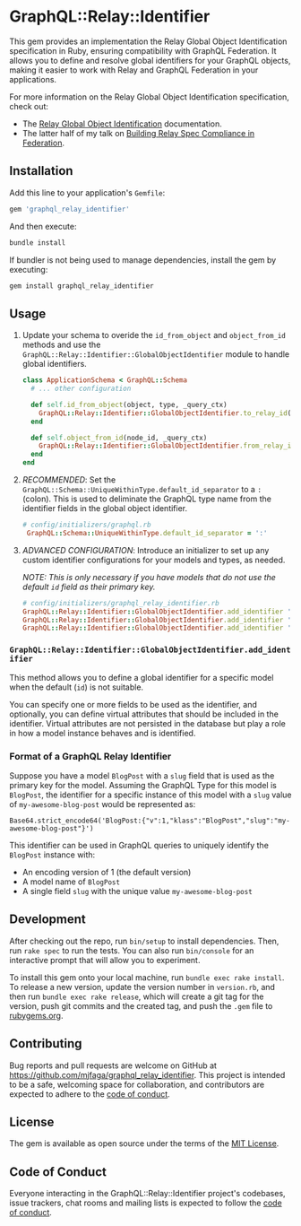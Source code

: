 # GraphQL::Relay::Identifier

This gem provides an implementation the Relay Global Object Identification specification in Ruby,
ensuring compatibility with GraphQL Federation. It allows you to define and resolve global
identifiers for your GraphQL objects, making it easier to work with Relay and GraphQL Federation in
your applications.

For more information on the Relay Global Object Identification specification, check out:

- The [Relay Global Object Identification](https://relay.dev/graphql/objectidentification.htm)
  documentation.
- The latter half of my talk on
  [Building Relay Spec Compliance in Federation](https://www.youtube.com/watch?v=RZmwWgJ4LB4&list=PLLriahVS308r4-r88Skl4BmvzQXkeLJ4n).

## Installation

Add this line to your application's `Gemfile`:

```ruby
gem 'graphql_relay_identifier'
```

And then execute:

```bash
bundle install
```

If bundler is not being used to manage dependencies, install the gem by executing:

```bash
gem install graphql_relay_identifier
```

## Usage

1. Update your schema to overide the `id_from_object` and `object_from_id` methods and use the
   `GraphQL::Relay::Identifier::GlobalObjectIdentifier` module to handle global identifiers.

   ```ruby
   class ApplicationSchema < GraphQL::Schema
     # ... other configuration

     def self.id_from_object(object, type, _query_ctx)
       GraphQL::Relay::Identifier::GlobalObjectIdentifier.to_relay_id(object, type)
     end

     def self.object_from_id(node_id, _query_ctx)
       GraphQL::Relay::Identifier::GlobalObjectIdentifier.from_relay_id(node_id)
     end
   end
   ```

2. _RECOMMENDED_: Set the `GraphQL::Schema::UniqueWithinType.default_id_separator` to a `:` (colon).
   This is used to deliminate the GraphQL type name from the identifier fields in the global object
   identifier.

   ```ruby
   # config/initializers/graphql.rb
    GraphQL::Schema::UniqueWithinType.default_id_separator = ':'
   ```

3. _ADVANCED CONFIGURATION_: Introduce an initializer to set up any custom identifier configurations
   for your models and types, as needed.

   _NOTE: This is only necessary if you have models that do not use the default `id` field as their
   primary key._

   ```ruby
   # config/initializers/graphql_relay_identifier.rb
   GraphQL::Relay::Identifier::GlobalObjectIdentifier.add_identifier 'BlogPost', :slug
   GraphQL::Relay::Identifier::GlobalObjectIdentifier.add_identifier 'ModelWithComplexKey', :field1, :field2,
   GraphQL::Relay::Identifier::GlobalObjectIdentifier.add_identifier 'ModelWithVirtualAttribute', :id, virtual_attribute_names: %i[some_virtual_attribute]
   ```

### `GraphQL::Relay::Identifier::GlobalObjectIdentifier.add_identifier`

This method allows you to define a global identifier for a specific model when the default (`id`) is
not suitable.

You can specify one or more fields to be used as the identifier, and optionally, you can define
virtual attributes that should be included in the identifier. Virtual attributes are not persisted
in the database but play a role in how a model instance behaves and is identified.

### Format of a GraphQL Relay Identifier

Suppose you have a model `BlogPost` with a `slug` field that is used as the primary key for the
model. Assuming the GraphQL Type for this model is `BlogPost`, the identifier for a specific
instance of this model with a `slug` value of `my-awesome-blog-post` would be represented as:

```
Base64.strict_encode64('BlogPost:{"v":1,"klass":"BlogPost","slug":"my-awesome-blog-post"}')
```

This identifier can be used in GraphQL queries to uniquely identify the `BlogPost` instance with:

- An encoding version of 1 (the default version)
- A model name of `BlogPost`
- A single field `slug` with the unique value `my-awesome-blog-post`

## Development

After checking out the repo, run `bin/setup` to install dependencies. Then, run `rake spec` to run
the tests. You can also run `bin/console` for an interactive prompt that will allow you to
experiment.

To install this gem onto your local machine, run `bundle exec rake install`. To release a new
version, update the version number in `version.rb`, and then run `bundle exec rake release`, which
will create a git tag for the version, push git commits and the created tag, and push the `.gem`
file to [rubygems.org](https://rubygems.org).

## Contributing

Bug reports and pull requests are welcome on GitHub at
https://github.com/mjfaga/graphql_relay_identifier. This project is intended to be a safe, welcoming
space for collaboration, and contributors are expected to adhere to the
[code of conduct](https://github.com/mjfaga/graphql_relay_identifier/blob/main/CODE_OF_CONDUCT.md).

## License

The gem is available as open source under the terms of the [MIT License](./LICENSE.txt).

## Code of Conduct

Everyone interacting in the GraphQL::Relay::Identifier project's codebases, issue trackers, chat
rooms and mailing lists is expected to follow the
[code of conduct](https://github.com/mjfaga/graphql_relay_identifier/blob/main/CODE_OF_CONDUCT.md).
